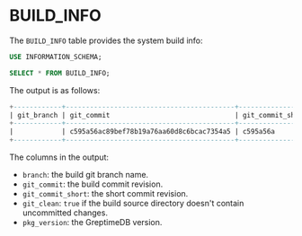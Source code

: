 # BUILD_INFO

The `BUILD_INFO` table provides the system build info:

```sql
USE INFORMATION_SCHEMA;

SELECT * FROM BUILD_INFO;
```

The output is as follows:

```sql
+------------+------------------------------------------+------------------+-----------+-------------+
| git_branch | git_commit                               | git_commit_short | git_clean | pkg_version |
+------------+------------------------------------------+------------------+-----------+-------------+
|            | c595a56ac89bef78b19a76aa60d8c6bcac7354a5 | c595a56a         | true      | 0.9.0       |
+------------+------------------------------------------+------------------+-----------+-------------+
```

The columns in the output:

* `branch`: the build git branch name.
* `git_commit`: the build commit revision.
* `git_commit_short`: the short commit revision.
* `git_clean`:  `true` if the build source directory doesn't contain uncommitted changes.
* `pkg_version`: the GreptimeDB version.

